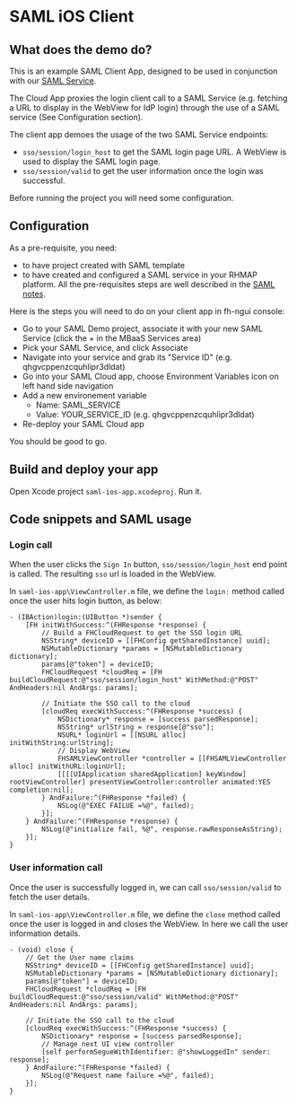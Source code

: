 # SAML iOS Client

## What does the demo do?

This is an example SAML Client App, designed to be used in conjunction with our [SAML Service](https://github.com/feedhenry-templates/saml-service). 

The Cloud App proxies the login client call to a SAML Service (e.g. fetching a URL to display in the WebView for IdP login) through the use of a SAML service (See Configuration section).

The client app demoes the usage of the two SAML Service endpoints:
- `sso/session/login_host` to get the SAML login page URL. A WebView is used to display the SAML login page.
- `sso/session/valid` to get the user information once the login was successful. 

Before running the project you will need some configuration.

## Configuration

As a pre-requisite, you need:
- to have project created with SAML template
- to have created and configured a SAML service in your RHMAP platform.
All the pre-requisites steps are well described in the [SAML notes](https://github.com/feedhenry-templates/saml-service/blob/master/NOTES.md).

Here is the steps you will need to do on your client app in fh-ngui console:
- Go to your SAML Demo project, associate it with your new SAML Service (click the + in the MBaaS Services area)
- Pick your SAML Service, and click Associate
- Navigate into your service and grab its "Service ID" (e.g. qhgvcppenzcquhlipr3dldat)
- Go into your SAML Cloud app, choose Environment Variables icon on left hand side navigation
- Add a new environement variable
    - Name: SAML_SERVICE
    - Value: YOUR_SERVICE_ID (e.g. qhgvcppenzcquhlipr3dldat)
- Re-deploy your SAML Cloud app

You should be good to go.

## Build and deploy your app

Open Xcode project ```saml-ios-app.xcodeproj```.
Run it.

## Code snippets and SAML usage

### Login call
When the user clicks the `Sign In` button, `sso/session/login_host` end point is called. The resulting `sso` url is loaded in the WebView. 

In ```saml-ios-app\ViewController.m``` file, we define the ```login:``` method called once the user hits login button, as below:

```
- (IBAction)login:(UIButton *)sender {
    [FH initWithSuccess:^(FHResponse *response) {
        // Build a FHCloudRequest to get the SSO login URL
        NSString* deviceID = [[FHConfig getSharedInstance] uuid];
        NSMutableDictionary *params = [NSMutableDictionary dictionary];
        params[@"token"] = deviceID;
        FHCloudRequest *cloudReq = [FH buildCloudRequest:@"sso/session/login_host" WithMethod:@"POST" AndHeaders:nil AndArgs: params];
        
        // Initiate the SSO call to the cloud
        [cloudReq execWithSuccess:^(FHResponse *success) {
            NSDictionary* response = [success parsedResponse];
            NSString* urlString = response[@"sso"];
            NSURL* loginUrl = [[NSURL alloc] initWithString:urlString];
            // Display WebView
            FHSAMLViewController *controller = [[FHSAMLViewController alloc] initWithURL:loginUrl];
            [[[[UIApplication sharedApplication] keyWindow] rootViewController] presentViewController:controller animated:YES completion:nil];
        } AndFailure:^(FHResponse *failed) {
            NSLog(@"EXEC FAILUE =%@", failed);
        }];
    } AndFailure:^(FHResponse *response) {
        NSLog(@"initialize fail, %@", response.rawResponseAsString);
    }];
}

```

### User information call

Once the user is successfully logged in, we can call `sso/session/valid` to fetch the user details. 

In ```saml-ios-app\ViewController.m``` file, we define the ```close``` method called once the user is logged in and closes the WebView. In here we call the user information details.

```
- (void) close {
    // Get the User name claims
    NSString* deviceID = [[FHConfig getSharedInstance] uuid];
    NSMutableDictionary *params = [NSMutableDictionary dictionary];
    params[@"token"] = deviceID;
    FHCloudRequest *cloudReq = [FH buildCloudRequest:@"sso/session/valid" WithMethod:@"POST" AndHeaders:nil AndArgs: params];
    
    // Initiate the SSO call to the cloud
    [cloudReq execWithSuccess:^(FHResponse *success) {
        NSDictionary* response = [success parsedResponse];
        // Manage next UI view controller
        [self performSegueWithIdentifier: @"showLoggedIn" sender: response];
    } AndFailure:^(FHResponse *failed) {
        NSLog(@"Request name failure =%@", failed);
    }];   
}
```